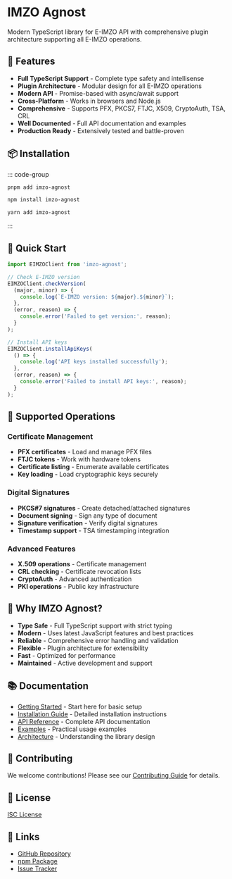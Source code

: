 # IMZO Agnost

Modern TypeScript library for E-IMZO API with comprehensive plugin architecture
supporting all E-IMZO operations.

## 🚀 Features

- **Full TypeScript Support** - Complete type safety and intellisense
- **Plugin Architecture** - Modular design for all E-IMZO operations
- **Modern API** - Promise-based with async/await support
- **Cross-Platform** - Works in browsers and Node.js
- **Comprehensive** - Supports PFX, PKCS7, FTJC, X509, CryptoAuth, TSA, CRL
- **Well Documented** - Full API documentation and examples
- **Production Ready** - Extensively tested and battle-proven

## 📦 Installation

::: code-group

```bash [pnpm]
pnpm add imzo-agnost
```

```bash [npm]
npm install imzo-agnost
```

```bash [yarn]
yarn add imzo-agnost
```

:::

## 🏃 Quick Start

```typescript
import EIMZOClient from 'imzo-agnost';

// Check E-IMZO version
EIMZOClient.checkVersion(
  (major, minor) => {
    console.log(`E-IMZO version: ${major}.${minor}`);
  },
  (error, reason) => {
    console.error('Failed to get version:', reason);
  }
);

// Install API keys
EIMZOClient.installApiKeys(
  () => {
    console.log('API keys installed successfully');
  },
  (error, reason) => {
    console.error('Failed to install API keys:', reason);
  }
);
```

## 🔧 Supported Operations

### Certificate Management

- **PFX certificates** - Load and manage PFX files
- **FTJC tokens** - Work with hardware tokens
- **Certificate listing** - Enumerate available certificates
- **Key loading** - Load cryptographic keys securely

### Digital Signatures

- **PKCS#7 signatures** - Create detached/attached signatures
- **Document signing** - Sign any type of document
- **Signature verification** - Verify digital signatures
- **Timestamp support** - TSA timestamping integration

### Advanced Features

- **X.509 operations** - Certificate management
- **CRL checking** - Certificate revocation lists
- **CryptoAuth** - Advanced authentication
- **PKI operations** - Public key infrastructure

## 🌟 Why IMZO Agnost?

- **Type Safe** - Full TypeScript support with strict typing
- **Modern** - Uses latest JavaScript features and best practices
- **Reliable** - Comprehensive error handling and validation
- **Flexible** - Plugin architecture for extensibility
- **Fast** - Optimized for performance
- **Maintained** - Active development and support

## 📚 Documentation

- [Getting Started](/guide/getting-started) - Start here for basic setup
- [Installation Guide](/guide/installation) - Detailed installation instructions
- [API Reference](/api/) - Complete API documentation
- [Examples](/examples/) - Practical usage examples
- [Architecture](/guide/architecture) - Understanding the library design

## 🤝 Contributing

We welcome contributions! Please see our
[Contributing Guide](https://github.com/Erkinov97/imzo-agnost/blob/main/CONTRIBUTING.md)
for details.

## 📄 License

[ISC License](https://github.com/Erkinov97/imzo-agnost/blob/main/LICENSE)

## 🔗 Links

- [GitHub Repository](https://github.com/Erkinov97/imzo-agnost)
- [npm Package](https://www.npmjs.com/package/imzo-agnost)
- [Issue Tracker](https://github.com/Erkinov97/imzo-agnost/issues)
